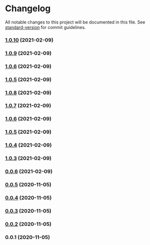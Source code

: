 # Changelog

All notable changes to this project will be documented in this file. See [standard-version](https://github.com/conventional-changelog/standard-version) for commit guidelines.

### [1.0.10](https://github.com/rupeshtiwari/fsms-angular-pubsub/compare/v1.0.9...v1.0.10) (2021-02-09)

### [1.0.9](https://github.com/rupeshtiwari/fsms-angular-pubsub/compare/v1.0.8...v1.0.9) (2021-02-09)

### [1.0.6](https://github.com/rupeshtiwari/fsms-angular-pubsub/compare/v1.0.8...v1.0.6) (2021-02-09)

### [1.0.5](https://github.com/rupeshtiwari/fsms-angular-pubsub/compare/v1.0.8...v1.0.5) (2021-02-09)

### [1.0.8](https://github.com/rupeshtiwari/fsms-angular-pubsub/compare/v1.0.7...v1.0.8) (2021-02-09)

### [1.0.7](https://github.com/rupeshtiwari/fsms-angular-pubsub/compare/v1.0.6...v1.0.7) (2021-02-09)

### [1.0.6](https://github.com/rupeshtiwari/fsms-angular-pubsub/compare/v1.0.5...v1.0.6) (2021-02-09)

### [1.0.5](https://github.com/rupeshtiwari/fsms-angular-pubsub/compare/v1.0.4...v1.0.5) (2021-02-09)

### [1.0.4](https://github.com/rupeshtiwari/fsms-angular-pubsub/compare/v1.0.3...v1.0.4) (2021-02-09)

### [1.0.3](https://github.com/rupeshtiwari/fsms-angular-pubsub/compare/v0.0.6...v1.0.3) (2021-02-09)

### [0.0.6](https://github.com/rupeshtiwari/fsms-angular-pubsub/compare/v0.0.5...v0.0.6) (2021-02-09)

### [0.0.5](https://github.com/rupeshtiwari/fsms-angular-pubsub/compare/v0.0.4...v0.0.5) (2020-11-05)

### [0.0.4](https://github.com/rupeshtiwari/fsms-angular-pubsub/compare/v0.0.3...v0.0.4) (2020-11-05)

### [0.0.3](https://github.com/rupeshtiwari/fsms-angular-pubsub/compare/v0.0.2...v0.0.3) (2020-11-05)

### [0.0.2](https://github.com/rupeshtiwari/fsms-angular-pubsub/compare/v0.0.1...v0.0.2) (2020-11-05)

### 0.0.1 (2020-11-05)
